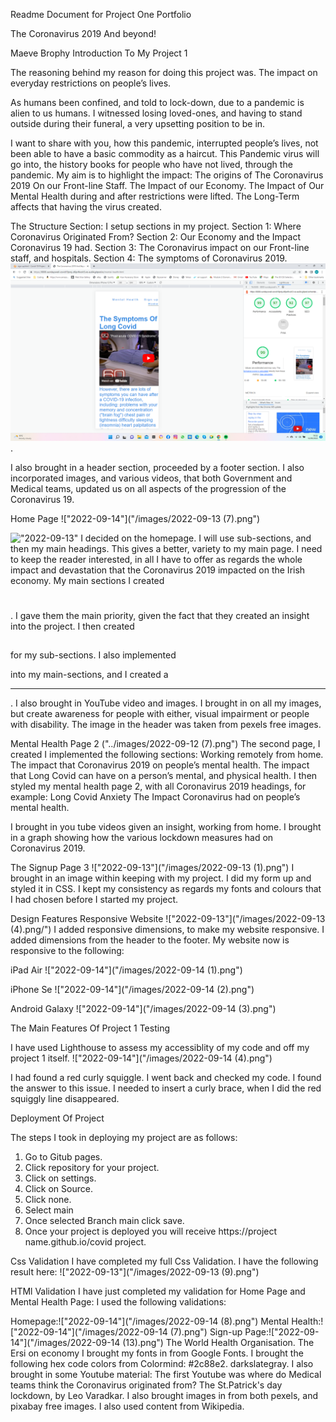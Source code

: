 Readme Document for Project One Portfolio

The Coronavirus 2019 And beyond!

Maeve Brophy
Introduction To My Project 1

The reasoning behind my reason for doing this project was. The impact on everyday restrictions on people’s lives. 

As humans been confined, and told to lock-down, due to a pandemic is alien to us humans. I witnessed losing loved-ones, and having to stand outside during their funeral, a very upsetting position to be in. 

I want to share with you, how this pandemic, interrupted people’s lives, not been able to have a basic commodity as a haircut. 
This Pandemic virus will go into, the history books for people who have not lived, through the pandemic. My aim is to highlight the impact:
The origins of The Coronavirus 2019
On our Front-line Staff.
The Impact of our Economy. 
The Impact of Our Mental Health during and after restrictions were lifted. 
The Long-Term affects that having the virus created. 

The Structure Section:
I setup sections in my project.
Section 1:	Where Coronavirus Originated From?
Section 2:	Our Economy and the Impact Coronavirus 19 had.
Section 3:	The Coronavirus impact on our Front-line staff, and hospitals.
Section 4:	The symptoms of Coronavirus 2019.
![2022-09-12](assets/images/2022-09-12%20(7).png).

I also brought in a header section, proceeded by a footer section. I also incorporated images, and various videos, that both Government and Medical teams, updated us on all aspects of the progression of the Coronavirus 19. 

Home Page
!["2022-09-14"]("/images/2022-09-13 (7).png")

!["2022-09-13"]("/images/"2022-09-13-001.jpg")
I decided on the homepage. I will use sub-sections, and then my main headings. This gives a better, variety to my main page. I need to keep the reader interested, in all I have to offer as regards the whole impact and devastation that the Coronavirus 2019 impacted on the Irish economy. 
My main sections I created <h1></h1>. I gave them the main priority, given the fact that they created an insight into the project. 
I then created <h2></h2> for my sub-sections. 
I also implemented <p></p> into my main-sections, and I created a <hr>. I also brought in YouTube video and images. I brought in <alt> on all my images, but create awareness for people with either, visual impairment or people with disability. The image in the header was taken from pexels free images. 


Mental Health Page 2
("../images/2022-09-12 (7).png")
The second page, I created I implemented the following sections:
Working remotely from home. 
The impact that Coronavirus 2019 on people’s mental health.
The impact that Long Covid can have on a person’s mental, and physical health. I then styled my mental health page 2, with all Coronavirus 2019 headings, for example:
Long Covid
Anxiety
The Impact Coronavirus had on people’s mental health. 

I brought in you tube videos given an insight, working from home. I brought in a graph showing how the various lockdown measures had on Coronavirus 2019.

The Signup Page 3
!["2022-09-13"]("/images/2022-09-13 (1).png")
I brought in an image within keeping with my project. I did my form up and styled it in CSS. I kept my consistency as regards my fonts and colours that I had chosen before I started my project. 

Design Features
Responsive Website
!["2022-09-13"]("/images/2022-09-13 (4).png/")
I added responsive dimensions, to make my website responsive. I added dimensions from the header to the footer. My website now is responsive to the following:

iPad Air !["2022-09-14"]("/images/2022-09-14 (1).png")

iPhone Se !["2022-09-14"]("/images/2022-09-14 (2).png")


Android Galaxy !["2022-09-14"]("/images/2022-09-14 (3).png")


The Main Features Of Project 1
Testing

I have used Lighthouse to assess my accessiblity of my code and off my project 1 itself. 
!["2022-09-14"]("/images/2022-09-14 (4).png")


I had found a red curly squiggle. I went back and checked my code. I found the answer to this issue. I needed to insert a curly brace, when I did the 
red squiggly line disappeared. 

Deployment Of Project

The steps I took in deploying my project are as follows:
1. Go to Gitub pages.
2. Click repository for your project.
3. Click on settings.
4. Click on Source.
5. Click none.
6. Select main
7. Once selected Branch main click save.
8. Once your project is deployed you will receive https://project name.github.io/covid project.


Css Validation
I have completed my full Css Validation. I have the following result here:
!["2022-09-13"]("/images/2022-09-13 (9).png")

HTMl Validation
I have just completed my validation for Home Page and Mental Health Page:
I used the following validations:

Homepage:!["2022-09-14"]("/images/2022-09-14 (8).png")
Mental Health:!["2022-09-14"]("/images/2022-09-14 (7).png")
Sign-up Page:!["2022-09-14"]("/images/2022-09-14 (13).png")
The World Health Organisation.
The Ersi on economy
I brought my fonts in from Google Fonts.
I brought the following hex code colors from Colormind:
#2c88e2.
darkslategray.
I also brought in some Youtube material:
The first Youtube was where do Medical teams think the Coronavirus originated from?
The St.Patrick's day lockdown, by Leo Varadkar. 
I also brought images in from both pexels, and pixabay free images. 
I also used content from Wikipedia. 






